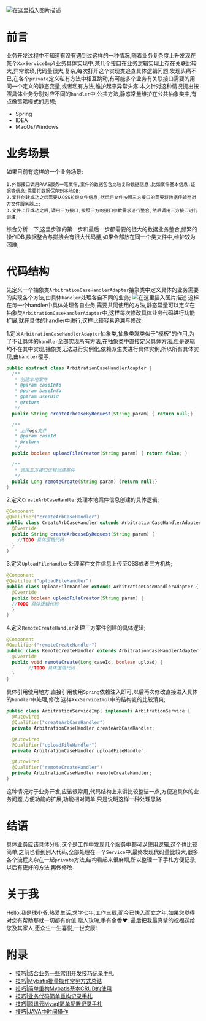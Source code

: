 ![在这里插入图片描述](https://img-blog.csdnimg.cn/20191115173035348.jpg?x-oss-process=image/watermark,type_ZmFuZ3poZW5naGVpdGk,shadow_10,text_aHR0cHM6Ly9ibG9nLmNzZG4ubmV0L3dlaXhpbl80NDYxMTU2Nw==,size_16,color_FFFFFF,t_70)
# 前言

业务开发过程中不知道有没有遇到过这样的一种情况,随着业务复杂度上升发现在某个<code>XxxServiceImpl</code>业务具体实现中,某几个接口在业务逻辑实现上存在关联比较大,异常繁琐,代码量很大,复杂,每次打开这个实现类追查具体逻辑问题,发现头痛不已,在各个<code>private</code>定义私有方法中相互跳动,有可能多个业务有关联接口需要的用同一个定义的静态变量,或者私有方法,维护起来异常头疼.本文针对这种情况提出按照具体业务分别对应不同的<code>handler</code>中,公共方法,静态常量维护在公共抽象类中,有点像策略模式的思想;

- Spring
- IDEA
- MacOs/Windows

# 业务场景

如果目前有这样的一个业务场景:

```
1.外部接口调用PAAS服务一笔案件,案件的数据包含比较复杂数据信息,比如案件基本信息,证据等信息;需要将数据保存到本地DB;
2.案件创建成功之后需要从OSS拉取文件信息,然后将文件按照三方接口的需要将数据传输至对方文件服务器上;
3.文件上传成功之后,调用三方接口,按照三方的接口参数需求进行整合,然后调用三方接口进行创建;
```

综合分析一下,这里步骤的第一步和最后一步都需要的很大的数据业务整合,频繁的操作DB,数据整合与拼接会有很大代码量,如果全部放在同一个类文件中,维护较为困难;

# 代码结构

先定义一个抽象类<code>ArbitrationCaseHandlerAdapter</code>抽象类中定义具体的业务需要的实现各个方法,由具体<code>Handler</code>处理各自不同的业务;
![在这里插入图片描述](https://img-blog.csdnimg.cn/20190830141751666.jpg?x-oss-process=image/watermark,type_ZmFuZ3poZW5naGVpdGk,shadow_10,text_aHR0cHM6Ly9ibG9nLmNzZG4ubmV0L3dlaXhpbl80NDYxMTU2Nw==,size_16,color_FFFFFF,t_70)
这样在每一个handler中具体处理各自业务,需要共同使用的方法,静态常量可以定义在抽象类<code>ArbitrationCaseHandlerAdapter</code>中,这样每次修改具体业务代码进行功能扩展,就在具体的handler中进行,这样比较容易追溯与修改;

1.定义<code>ArbitrationCaseHandlerAdapter</code>抽象类,抽象类就类似于"模板"的作用,为了不让具体的<code>handler</code>全部实现所有方法,在抽象类中直接定义具体方法,但是逻辑均不在其中实现,抽象类无法进行实例化,依赖派生类进行具体实例,所以所有具体实现,由<code>handler</code>覆写.

```java
public abstract class ArbitrationCaseHandlerAdapter {
  /**
   * 创建本地案件
   * @param caseInfo
   * @param baseInfo
   * @param userUid
   * @return
   */
  public String createArbcaseByRequest(String param) { return null;} 

  /**
   * 上传oss文件
   * @param caseId
   * @return
   */
  public boolean uploadFileCreator(String param) { return false; }

  /**
   * 调用三方接口远程创建案件
   */
  public Long remoteCreate(String param) {return null;}
}
```

2.定义<code>CreateArbCaseHandler</code>处理本地案件信息创建的具体逻辑;

```java
@Component
@Qualifier("createArbCaseHandler")
public class CreateArbCaseHandler extends ArbitrationCaseHandlerAdapter {
  @Override
  public String createArbcaseByRequest(String param) {
    //TODO 具体逻辑代码
  }
}
```

3.定义<code>UploadFileHandler</code>处理案件文件信息上传至OSS或者三方机构;

```java
@Component
@Qualifier("uploadFileHandler")
public class UploadFileHandler extends ArbitrationCaseHandlerAdapter {
  @Override
  public boolean uploadFileCreator(String param) {
  //TODO 具体逻辑代码  
  }
}
```

4.定义<code>RemoteCreateHandler</code>处理三方案件创建的具体逻辑;

```java
@Component
@Qualifier("remoteCreateHandler")
public class RemoteCreateHandler extends ArbitrationCaseHandlerAdapter { 
  @Override
  public void remoteCreate(Long caseId, boolean upload) {
		//TODO 具体逻辑代码
  }
}
```

具体引用使用地方,直接引用使用<code>Spring</code>依赖注入即可,以后再次修改直接进入具体的<code>handler</code>中处理,修改.这样<code>XxxServiceImpl</code>中的结构变的比较清爽;

```java
public class ArbitrationServiceImpl implements ArbitrationService {
  @Autowired
  @Qualifier("createArbCaseHandler")
  private ArbitrationCaseHandler createArbCaseHandler;

  @Autowired
  @Qualifier("uploadFileHandler")
  private ArbitrationCaseHandler uploadFileHandler;

  @Autowired
  @Qualifier("remoteCreateHandler")
  private ArbitrationCaseHandler remoteCreateHandler;
}
```

这种情况对于业务开发,应该很常用,代码结构上来讲比较整洁一点,方便追具体的业务问题,方便功能的扩展,功能相对简单,只是说明这样一种处理思路.

# 结语

具体业务应该具体分析,这个是工作中发现几个服务中都可以使用逻辑,这个也比较简单,之前也看到别人代码,全部处理在一个<code>Service</code>中,最终发现代码量比较大,很多各个流程夹杂在一起<code>private</code>方法,结构看起来很麻烦,所以整理一下手札方便记录,以后有更好的方法,再做修改.

# 关于我

Hello,我是[球小爷](https://blog.csdn.net/weixin_44611567),热爱生活,求学七年,工作三载,而今已快入而立之年,如果您觉得对您有帮助那就一切都有价值,赠人玫瑰,手有余香❤️. 最后把我最真挚的祝福送给您及其家人,愿众生一生喜悦,一世安康!
# 附录
- [技巧|结合业务一些常用开发技巧记录手札](https://blog.csdn.net/weixin_44611567/article/details/100137446)
- [技巧|Mybatis批量操作常见方式总结](https://blog.csdn.net/weixin_44611567/article/details/100124740)
- [技巧|简单重构Mybatis基本CRUD的使用](https://blog.csdn.net/weixin_44611567/article/details/100123865)
- [技巧|业务代码简单重构记录手札](https://blog.csdn.net/weixin_44611567/article/details/100153064)
- [技巧|腾讯云Mysql简单配置记录手札](https://blog.csdn.net/weixin_44611567/article/details/100593064)
- [技巧|JAVA中时间操作](https://blog.csdn.net/weixin_44611567/article/details/102484351)

